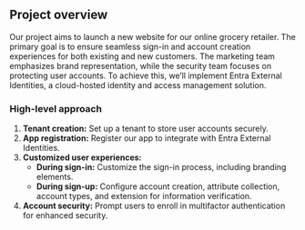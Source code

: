 ## Project overview

Our project aims to launch a new website for our online grocery retailer. The primary goal is to ensure seamless sign-in and account creation experiences for both existing and new customers. The marketing team emphasizes brand representation, while the security team focuses on protecting user accounts. To achieve this, we’ll implement Entra External Identities, a cloud-hosted identity and access management solution.

### High-level approach

1. **Tenant creation:** Set up a tenant to store user accounts securely.
1. **App registration:** Register our app to integrate with Entra External Identities.
1. **Customized user experiences:**
    - **During sign-in:** Customize the sign-in process, including branding elements.
    - **During sign-up:** Configure account creation, attribute collection, account types, and extension for information verification.
1. **Account security:** Prompt users to enroll in multifactor authentication for enhanced security.
